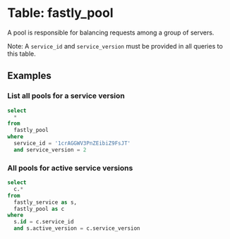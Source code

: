 # Table: fastly_pool

A pool is responsible for balancing requests among a group of servers.

Note: A `service_id` and `service_version` must be provided in all queries to this table.

## Examples

### List all pools for a service version

```sql
select
  *
from
  fastly_pool
where
  service_id = '1crAGGWV3PnZEibiZ9FsJT'
  and service_version = 2
```

### All pools for active service versions

```sql
select
  c.*
from
  fastly_service as s,
  fastly_pool as c
where
  s.id = c.service_id
  and s.active_version = c.service_version
```
